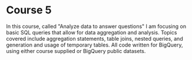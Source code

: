 # Course 5

In this course, called "Analyze data to answer questions"  I am focusing on basic SQL  queries that allow for data aggregation and analysis. Topics covered include aggregation statements, table joins, nested queries, and generation and usage of temporary tables. All code written for BigQuery, using either course supplied or BigQuery public datasets.

